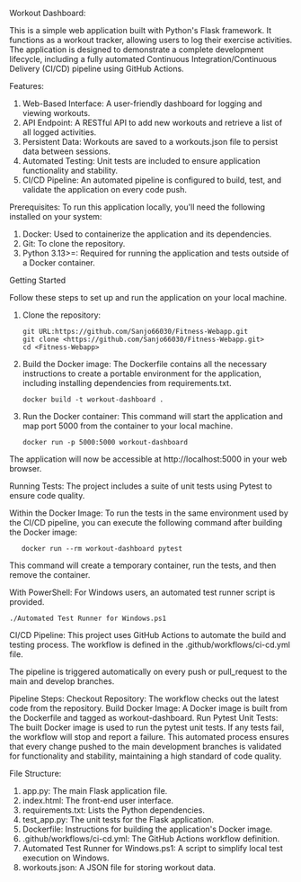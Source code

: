 Workout Dashboard:

This is a simple web application built with Python's Flask framework. It functions as a workout tracker, allowing users to log their exercise activities. The application is designed to demonstrate a complete development lifecycle, including a fully automated Continuous Integration/Continuous Delivery (CI/CD) pipeline using GitHub Actions.

Features:
1. Web-Based Interface: A user-friendly dashboard for logging and viewing workouts.
2. API Endpoint: A RESTful API to add new workouts and retrieve a list of all logged activities.
3. Persistent Data: Workouts are saved to a workouts.json file to persist data between sessions.
4. Automated Testing: Unit tests are included to ensure application functionality and stability.
5. CI/CD Pipeline: An automated pipeline is configured to build, test, and validate the application on every code push.

Prerequisites:
To run this application locally, you'll need the following installed on your system:
1. Docker: Used to containerize the application and its dependencies.
2. Git: To clone the repository.
3. Python 3.13>=: Required for running the application and tests outside of a Docker container.
    
Getting Started

Follow these steps to set up and run the application on your local machine.

1. Clone the repository:

       git URL:https://github.com/Sanjo66030/Fitness-Webapp.git
       git clone <https://github.com/Sanjo66030/Fitness-Webapp.git>
       cd <Fitness-Webapp>
   
3. Build the Docker image:
The Dockerfile contains all the necessary instructions to create a portable environment for the application, including installing dependencies from requirements.txt.

       docker build -t workout-dashboard .
   
4. Run the Docker container:
This command will start the application and map port 5000 from the container to your local machine.

       docker run -p 5000:5000 workout-dashboard

The application will now be accessible at http://localhost:5000 in your web browser.

Running Tests:
The project includes a suite of unit tests using Pytest to ensure code quality.

Within the Docker Image:
To run the tests in the same environment used by the CI/CD pipeline, you can execute the following command after building the Docker image:

       docker run --rm workout-dashboard pytest

This command will create a temporary container, run the tests, and then remove the container.

With PowerShell:
For Windows users, an automated test runner script is provided.

    ./Automated Test Runner for Windows.ps1

CI/CD Pipeline:
This project uses GitHub Actions to automate the build and testing process. The workflow is defined in the .github/workflows/ci-cd.yml file.

The pipeline is triggered automatically on every push or pull_request to the main and develop branches.

Pipeline Steps:
Checkout Repository: The workflow checks out the latest code from the repository.
Build Docker Image: A Docker image is built from the Dockerfile and tagged as workout-dashboard.
Run Pytest Unit Tests: The built Docker image is used to run the pytest unit tests. If any tests fail, the workflow will stop and report a failure.
This automated process ensures that every change pushed to the main development branches is validated for functionality and stability, maintaining a high standard of code quality.

File Structure:

1. app.py: The main Flask application file.
2. index.html: The front-end user interface.
3. requirements.txt: Lists the Python dependencies.
4. test_app.py: The unit tests for the Flask application.
5. Dockerfile: Instructions for building the application's Docker image.
6. .github/workflows/ci-cd.yml: The GitHub Actions workflow definition.
7. Automated Test Runner for Windows.ps1: A script to simplify local test execution on Windows.
8. workouts.json: A JSON file for storing workout data.
